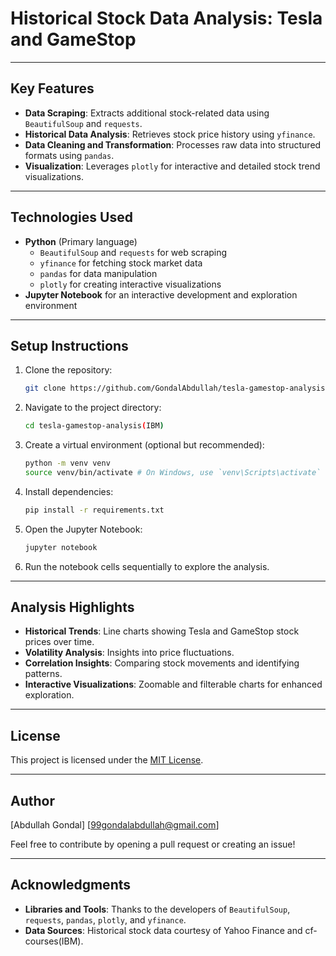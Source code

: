 # Historical Stock Data Analysis: Tesla and GameStop

---

## Key Features
- **Data Scraping**: Extracts additional stock-related data using `BeautifulSoup` and `requests`.
- **Historical Data Analysis**: Retrieves stock price history using `yfinance`.
- **Data Cleaning and Transformation**: Processes raw data into structured formats using `pandas`.
- **Visualization**: Leverages `plotly` for interactive and detailed stock trend visualizations.

---

## Technologies Used
- **Python** (Primary language)
  - `BeautifulSoup` and `requests` for web scraping
  - `yfinance` for fetching stock market data
  - `pandas` for data manipulation
  - `plotly` for creating interactive visualizations
- **Jupyter Notebook** for an interactive development and exploration environment

---

## Setup Instructions
1. Clone the repository:
   ```bash
   git clone https://github.com/GondalAbdullah/tesla-gamestop-analysis(IBM).git
   ```
2. Navigate to the project directory:
   ```bash
   cd tesla-gamestop-analysis(IBM)
   ```
3. Create a virtual environment (optional but recommended):
   ```bash
   python -m venv venv
   source venv/bin/activate # On Windows, use `venv\Scripts\activate`
   ```
4. Install dependencies:
   ```bash
   pip install -r requirements.txt
   ```
5. Open the Jupyter Notebook:
   ```bash
   jupyter notebook
   ```
6. Run the notebook cells sequentially to explore the analysis.

---

## Analysis Highlights
- **Historical Trends**: Line charts showing Tesla and GameStop stock prices over time.
- **Volatility Analysis**: Insights into price fluctuations.
- **Correlation Insights**: Comparing stock movements and identifying patterns.
- **Interactive Visualizations**: Zoomable and filterable charts for enhanced exploration.

---

## License
This project is licensed under the [MIT License](LICENSE).

---

## Author
[Abdullah Gondal]
[99gondalabdullah@gmail.com]

Feel free to contribute by opening a pull request or creating an issue!

---

## Acknowledgments
- **Libraries and Tools**: Thanks to the developers of `BeautifulSoup`, `requests`, `pandas`, `plotly`, and `yfinance`.
- **Data Sources**: Historical stock data courtesy of Yahoo Finance and cf-courses(IBM).


